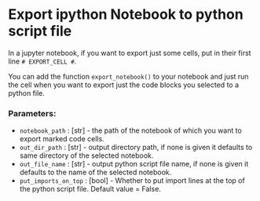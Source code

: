 # Export ipython Notebook to python script file

In a jupyter notebook, if you want to export just some cells, put in their first line `# EXPORT_CELL #`.

You can add the function `export_notebook()` to your notebook and just run the cell when you want to export just the code blocks you selected to a python file.

### Parameters:
- `notebook_path` : [str] - the path of the notebook of which you want to export marked code cells.
- `out_dir_path` : [str] - output directory path, if none is given it defaults to same directory of the selected notebook.
- `out_file_name` : [str] - output python script file name, if none is given it defaults to the name of the selected notebook.
- `put_imports_on_top` : [bool] - Whether to put import lines at the top of the python script file. Default value = False.
